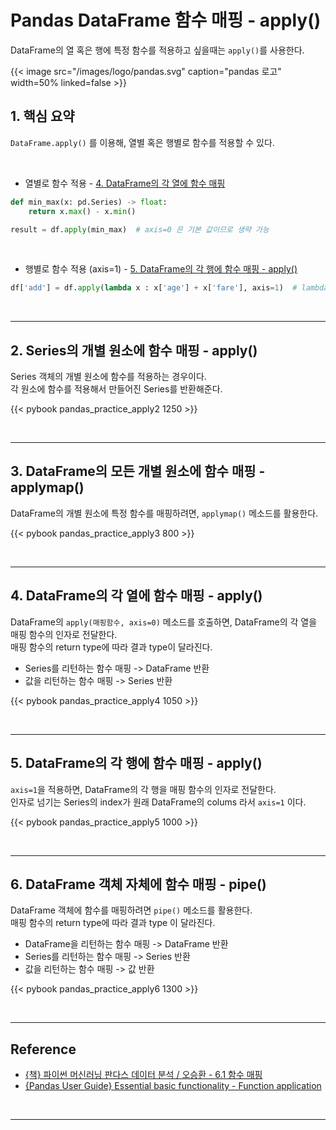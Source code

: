 # Pandas DataFrame 함수 매핑 - apply()


DataFrame의 열 혹은 행에 특정 함수를 적용하고 싶을때는 `apply()`를 사용한다.
<!--more-->

{{< image src="/images/logo/pandas.svg" caption="pandas 로고" width=50% linked=false >}}


## 1. 핵심 요약
`DataFrame.apply()` 를 이용해, 열별 혹은 행별로 함수를 적용할 수 있다. 
 

<br/>

- 열별로 함수 적용 - [4. DataFrame의 각 열에 함수 매핑](#4-dataframe의-각-열에-함수-매핑---apply)
```python
def min_max(x: pd.Series) -> float:  
    return x.max() - x.min()

result = df.apply(min_max)  # axis=0 은 기본 값이므로 생략 가능
```

<br/>

- 행별로 함수 적용 (axis=1) - [5. DataFrame의 각 행에 함수 매핑 - apply()](#5-dataframe의-각-행에-함수-매핑---apply)
```python
df['add'] = df.apply(lambda x : x['age'] + x['fare'], axis=1)  # lambda 활용
```

<br/>

---

## 2. Series의 개별 원소에 함수 매핑 - apply()
Series 객체의 개별 원소에 함수를 적용하는 경우이다.  
각 원소에 함수를 적용해서 만들어진 Series를 반환해준다.

{{< pybook pandas_practice_apply2 1250 >}}

<br/>

---

## 3. DataFrame의 모든 개별 원소에 함수 매핑 - applymap()
DataFrame의 개별 원소에 특정 함수를 매핑하려면, `applymap()` 메소드를 활용한다.

{{< pybook pandas_practice_apply3 800 >}}

<br/>

---

## 4. DataFrame의 각 열에 함수 매핑 - apply()
DataFrame의 `apply(매핑함수, axis=0)` 메소드를 호출하면, DataFrame의 각 열을 매핑 함수의 인자로 전달한다.  
매핑 함수의 return type에 따라 결과 type이 달라진다.
- Series를 리턴하는 함수 매핑 -> DataFrame 반환
- 값을 리턴하는 함수 매핑 -> Series 반환

{{< pybook pandas_practice_apply4 1050 >}}

<br/>

---

## 5. DataFrame의 각 행에 함수 매핑 - apply()
`axis=1`을 적용하면, DataFrame의 각 행을 매핑 함수의 인자로 전달한다.  
인자로 넘기는 Series의 index가 원래 DataFrame의 colums 라서 `axis=1` 이다.  

{{< pybook pandas_practice_apply5 1000 >}}

<br/>

---

## 6. DataFrame 객체 자체에 함수 매핑 - pipe()
DataFrame 객체에 함수를 매핑하려면 `pipe()` 메소드를 활용한다.  
매핑 함수의 return type에 따라 결과 type 이 달라진다.
- DataFrame을 리턴하는 함수 매핑 -> DataFrame 반환
- Series를 리턴하는 함수 매핑 -> Series 반환
- 값을 리턴하는 함수 매핑 -> 값 반환

{{< pybook pandas_practice_apply6 1300 >}}

<br/>

---

## Reference
- [{책} 파이썬 머신러닝 판다스 데이터 분석 / 오승환 - 6.1 함수 매핑](https://product.kyobobook.co.kr/detail/S000000833232)
- [{Pandas User Guide} Essential basic functionality - Function application](https://pandas.pydata.org/docs/user_guide/basics.html#function-application)


<br/>

---


